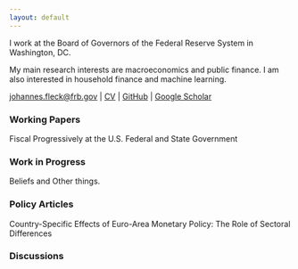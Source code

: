 ```yaml
---
layout: default
---
```


I work at the Board of Governors of the Federal Reserve System in Washington, DC.

My main research interests are macroeconomics and public finance. I am also interested in household finance and machine learning.

<johannes.fleck@frb.gov> |
[CV](/files/jf_CV_current.pdf) | 
[GitHub](https://github.com/jo-fleck) | 
[Google Scholar](https://scholar.google.com/citations?user=3K5hiGkAAAAJ&hl=en&authuser=1)


### Working Papers

Fiscal Progressively at the U.S. Federal and State Government


### Work in Progress

Beliefs and Other things.

### Policy Articles

Country-Specific Effects of Euro-Area Monetary Policy: The Role of Sectoral Differences

### Discussions
